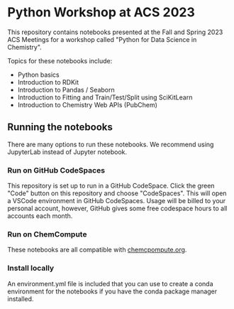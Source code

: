 # Python Workshop at ACS 2023
This repository contains notebooks presented at the Fall and Spring 2023 ACS Meetings for a workshop called "Python for Data Science in Chemistry".

Topics for these notebooks include:
* Python basics
* Introduction to RDKit
* Introduction to Pandas / Seaborn
* Introduction to Fitting and Train/Test/Split using SciKitLearn
* Introduction to Chemistry Web APIs (PubChem)


## Running the notebooks

There are many options to run these notebooks. We recommend using JupyterLab instead of Jupyter notebook.

### Run on GitHub CodeSpaces
This repository is set up to run in a GitHub CodeSpace. Click the green "Code" button on this repository and choose "CodeSpaces". This will open a VSCode environment in GitHub CodeSpaces. Usage will be billed to your personal account, however, GitHub gives some free codespace hours to all accounts each month.

### Run on ChemCompute
These notebooks are all compatible with [chemcpompute.org](https://chemcompute.org/).

### Install locally
An environment.yml file is included that you can use to create a conda environment for the notebooks if you have the conda package manager installed.

